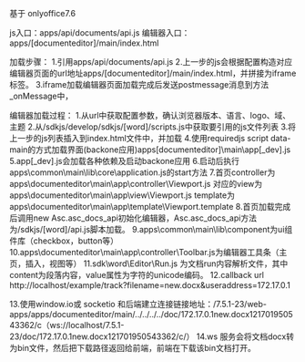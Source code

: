 
基于 onlyoffice7.6

js入口：apps/api/documents/api.js
编辑器入口：apps/[documenteditor]/main/index.html

加载步骤：
1.引用apps/api/documents/api.js
2.上一步的js会根据配置构造对应编辑器页面的url地址apps/[documenteditor]/main/index.html，并拼接为iframe标签。
3.iframe加载编辑器页面加载完成后发送postmessage消息到方法_onMessage中，

编辑器加载过程：
1.从url中获取配置参数，确认浏览器版本、语言、logo、域、主题
2.从/sdkjs/develop/sdkjs/[word]/scripts.js中获取要引用的js文件列表
3.将上一步的js列表插入到index.html文件中，并加载
4.使用requiredjs script data-main的方式加载界面(backone应用)apps\[documenteditor]\main\app[_dev].js
5.app[_dev].js会加载各种依赖及启动backone应用
6.启动后执行apps\common\main\lib\core\application.js的start方法
7.首页controller为apps\documenteditor\main\app\controller\Viewport.js  对应的view为apps\documenteditor\main\app\view\Viewport.js   template为apps\documenteditor\main\app\template\Viewport.template
8.首页加载完成后调用new Asc.asc_docs_api初始化编辑器，Asc.asc_docs_api方法为/sdkjs/[word]/api.js脚本加载。
9.apps\common\main\lib\component为ui组件库（checkbox，button等）
10.apps\documenteditor\main\app\controller\Toolbar.js为编辑器工具条（主页，插入，视图等）
11.sdk\word\Editor\Run.js 为文档run内容解析文件，其中content为段落内容，value属性为字符的unicode编码。
12.callback url http://localhost/example/track?filename=new.docx&useraddress=172.17.0.1

13.使用window.io或 socketio 和后端建立连接链接地址：/7.5.1-23/web-apps/apps/documenteditor/main/../../../../doc/172.17.0.1new.docx121701950543362/c（ws://localhost/7.5.1-23/doc/172.17.0.1new.docx121701950543362/c/）
14.ws 服务会将文档docx转为bin文件，然后把下载路径返回给前端，前端在下载该bin文档打开。